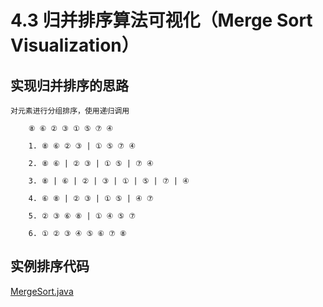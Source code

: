 # 4.3 归并排序算法可视化（Merge Sort Visualization）

## 实现归并排序的思路

    对元素进行分组排序，使用递归调用
    
        ⑧ ⑥ ② ③ ① ⑤ ⑦ ④
        
        1. ⑧ ⑥ ② ③ | ① ⑤ ⑦ ④
        
        2. ⑧ ⑥ | ② ③ | ① ⑤ | ⑦ ④
        
        3. ⑧ | ⑥ | ② | ③ | ① | ⑤ | ⑦ | ④
        
        4. ⑥ ⑧ | ② ③ | ① ⑤ | ④ ⑦
        
        5. ② ③ ⑥ ⑧ | ① ④ ⑤ ⑦
        
        6. ① ② ③ ④ ⑤ ⑥ ⑦ ⑧
        
## 实例排序代码
    
  [MergeSort.java](https://github.com/wangjiqing/Visualization-Algo-master/blob/master/MergeSortVisualization/src/MergeSort.java)
